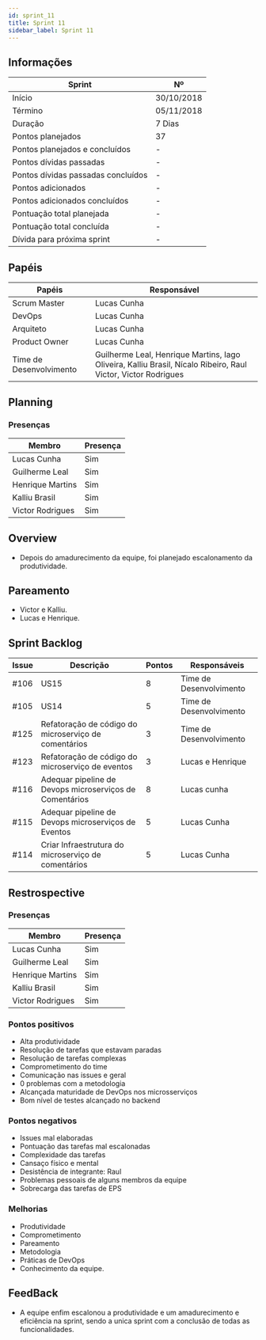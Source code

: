 ```yaml
---
id: sprint_11
title: Sprint 11
sidebar_label: Sprint 11
---
```


## Informações

|Sprint|Nº|
|--------|---------|
|Início|30/10/2018|
|Término|05/11/2018|
|Duração|7 Dias|
|Pontos planejados|37|
|Pontos planejados e concluídos|-|
|Pontos dívidas passadas|-|
|Pontos dívidas passadas concluídos|-|
|Pontos adicionados|-|
|Pontos adicionados concluídos|-|
|Pontuação total planejada|-|
|Pontuação total concluída|-|
|Dívida para próxima sprint|-|

## Papéis

|Papéis|Responsável|
|--------|---------|
|Scrum Master|Lucas Cunha|
|DevOps|Lucas Cunha|
|Arquiteto|Lucas Cunha|
|Product Owner|Lucas Cunha|
|Time de Desenvolvimento|Guilherme Leal, Henrique Martins, Iago Oliveira, Kalliu Brasil, Nícalo Ribeiro, Raul Victor, Victor Rodrigues|

## Planning

### Presenças

|Membro|Presença|
|--------|---------|
|Lucas Cunha|Sim|
|Guilherme Leal|Sim|
|Henrique Martins|Sim|
|Kalliu Brasil|Sim|
|Victor Rodrigues|Sim|

## Overview
- Depois do amadurecimento da equipe, foi planejado escalonamento da produtividade.

## Pareamento
- Victor e Kalliu.
- Lucas e Henrique.

## Sprint Backlog

|Issue|	Descrição|	Pontos|	Responsáveis|
|-----|----------|--------|-------------|
|#106| US15| 8 |Time de Desenvolvimento|
|#105| US14| 5 |Time de Desenvolvimento|
|#125| Refatoração de código do microserviço de comentários         | 3 |Time de Desenvolvimento|
|#123| Refatoração de código do microserviço de eventos      | 3 |Lucas e Henrique|
|#116| Adequar pipeline de Devops microserviços de Comentários | 8 |Lucas cunha|
|#115| Adequar pipeline de Devops microserviços de Eventos     | 5 |Lucas Cunha|
|#114| Criar Infraestrutura do microserviço de comentários     | 5 |Lucas Cunha|


## Restrospective 

### Presenças
|Membro|Presença|
|--------|---------|
|Lucas Cunha|Sim|
|Guilherme Leal|Sim|
|Henrique Martins|Sim|
|Kalliu Brasil|Sim|
|Victor Rodrigues|Sim|

### Pontos positivos
- Alta produtividade
- Resolução de tarefas que estavam paradas
- Resolução de tarefas complexas
- Comprometimento do time
- Comunicação nas issues e geral
- 0 problemas com a metodologia
- Alcançada maturidade de DevOps nos microsserviços
- Bom nível de testes alcançado no backend

### Pontos negativos
- Issues mal elaboradas
- Pontuação das tarefas mal escalonadas
- Complexidade das tarefas
- Cansaço físico e mental
- Desistência de integrante: Raul
- Problemas pessoais de alguns membros da equipe
- Sobrecarga das tarefas de EPS

### Melhorias
- Produtividade
- Comprometimento
- Pareamento
- Metodologia
- Práticas de DevOps
- Conhecimento da equipe.

## FeedBack
- A equipe enfim escalonou a produtividade e um amadurecimento e eficiência na sprint, sendo a unica sprint com a conclusão de todas as funcionalidades.
